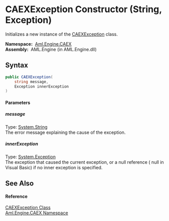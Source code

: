CAEXException Constructor (String, Exception)
=============================================
Initializes a new instance of the [CAEXException][1] class.

  **Namespace:**  [Aml.Engine.CAEX][2]  
  **Assembly:**  AML.Engine (in AML.Engine.dll)

Syntax
------

```csharp
public CAEXException(
	string message,
	Exception innerException
)
```

#### Parameters

##### *message*
Type: [System.String][3]  
The error message explaining the cause of the exception.

##### *innerException*
Type: [System.Exception][4]  
 The exception that caused the current exception, or a null reference ( null in Visual Basic) if no inner exception is specified.


See Also
--------

#### Reference
[CAEXException Class][1]  
[Aml.Engine.CAEX Namespace][2]  

[1]: README.md
[2]: ../README.md
[3]: https://docs.microsoft.com/dotnet/api/system.string
[4]: https://docs.microsoft.com/dotnet/api/system.exception
[5]: https://www.automationml.org
[6]: ../../icons/logoShade.png